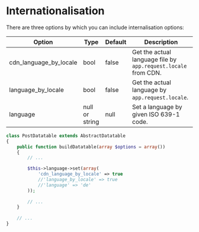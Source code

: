 # Internationalisation

There are three options by which you can include internalisation options:

| Option                 | Type           | Default | Description |
|------------------------|----------------|---------|-------------|
| cdn_language_by_locale | bool           | false   | Get the actual language file by `app.request.locale` from CDN. |
| language_by_locale     | bool           | false   | Get the actual language by `app.request.locale`. |
| language               | null or string | null    | Set a language by given ISO 639-1 code. |

``` php
class PostDatatable extends AbstractDatatable
{
    public function buildDatatable(array $options = array())
    {
        // ...

        $this->language->set(array(
            'cdn_language_by_locale' => true
            //'language_by_locale' => true
            //'language' => 'de'
        ));
        
        // ...
    }
    
    // ...
}
```
